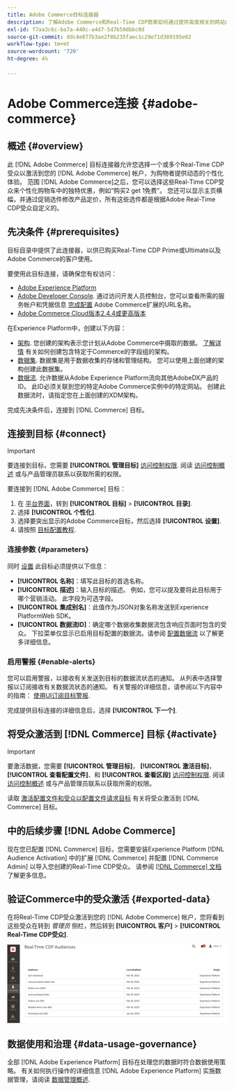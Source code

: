 ```yaml
---
title: Adobe Commerce目标连接器
description: 了解Adobe Commerce和Real-Time CDP商家如何通过提供高度相关的网站内容和促销活动，针对Real-Time CDP中构建和管理的客户受众进行自定义，从而个性化购物体验。
exl-id: f7aa3c6c-ba7a-440c-a4d7-5d7b50dbbc0d
source-git-commit: ddc4e877b3ae2f8b235faec1c29e71d389195e02
workflow-type: tm+mt
source-wordcount: '720'
ht-degree: 4%

---
```


# Adobe Commerce连接 {#adobe-commerce}

## 概述 {#overview}

此 [!DNL Adobe Commerce] 目标连接器允许您选择一个或多个Real-Time CDP受众以激活到您的 [!DNL Adobe Commerce] 帐户，为购物者提供动态的个性化体验。 范围 [!DNL Adobe Commerce]之后，您可以选择这些Real-Time CDP受众来个性化购物车中的独特优惠，例如“购买2 get 1免费”。 您还可以显示主页横幅，并通过促销选件修改产品定价，所有这些选件都是根据Adobe Real-Time CDP受众自定义的。

## 先决条件 {#prerequisites}

目标目录中提供了此连接器，以供已购买Real-Time CDP Prime或Ultimate以及Adobe Commerce的客户使用。

要使用此目标连接，请确保您有权访问：

- [Adobe Experience Platform](https://experience.adobe.com/)
- [Adobe Developer Console](https://developer.adobe.com/developer-console/docs/guides/getting-started/). 通过访问开发人员控制台，您可以查看所需的服务帐户和凭据信息 [完成配置](https://experienceleague.adobe.com/docs/commerce-admin/customers/customers-menu/audience-activation.html#configure-the-extension) Adobe Commerce扩展的URL名称。
- [Adobe Commerce Cloud版本2.4.4或更高版本](https://business.adobe.com/products/magento/magento-commerce.html)

在Experience Platform中，创建以下内容：

- [架构](../../../xdm/schema/composition.md). 您创建的架构表示您计划从Adobe Commerce中摄取的数据。 [了解详情](https://experienceleague.adobe.com/docs/commerce-merchant-services/data-connection/fundamentals/update-xdm.html) 有关如何创建包含特定于Commerce的字段组的架构。
- [数据集](../../../catalog/datasets/user-guide.md#create). 数据集是用于数据收集的存储和管理结构。 您可以使用上面创建的架构创建此数据集。
- [数据流](../../../datastreams/overview.md#create). 允许数据从Adobe Experience Platform流向其他AdobeDX产品的ID。 此ID必须关联到您的特定Adobe Commerce实例中的特定网站。 创建此数据流时，请指定您在上面创建的XDM架构。

完成先决条件后，连接到 [!DNL Commerce] 目标。

## 连接到目标 {#connect}

>[!IMPORTANT]
> 
>要连接到目标，您需要 **[!UICONTROL 管理目标]** [访问控制权限](/help/access-control/home.md#permissions). 阅读 [访问控制概述](/help/access-control/ui/overview.md) 或与产品管理员联系以获取所需的权限。

要连接到 [!DNL Adobe Commerce] 目标：

1. 在 [平台界面](https://experience.adobe.com/platform/)，转到 **[!UICONTROL 目标]** > **[!UICONTROL 目录]**.
1. 选择 **[!UICONTROL 个性化]**.
1. 选择要突出显示的Adobe Commerce目标，然后选择 **[!UICONTROL 设置]**.
1. 请按照 [目标配置教程](../../ui/connect-destination.md).

### 连接参数 {#parameters}

同时 [设置](../../ui/connect-destination.md) 此目标必须提供以下信息：

- **[!UICONTROL 名称]**：填写此目标的首选名称。
- **[!UICONTROL 描述]**：输入目标的描述。 例如，您可以提及要将此目标用于哪个营销活动。 此字段为可选字段。
- **[!UICONTROL 集成别名]**：此值作为JSON对象名称发送到Experience PlatformWeb SDK。
- **[!UICONTROL 数据流ID]**：确定哪个数据收集数据流包含响应页面时包含的受众。 下拉菜单仅显示已启用目标配置的数据流。请参阅 [配置数据流](../../../datastreams/overview.md) 以了解更多详细信息。

### 启用警报 {#enable-alerts}

您可以启用警报，以接收有关发送到目标的数据流状态的通知。 从列表中选择警报以订阅接收有关数据流状态的通知。 有关警报的详细信息，请参阅以下内容中的指南： [使用UI订阅目标警报](../../ui/alerts.md).

完成提供目标连接的详细信息后，选择 **[!UICONTROL 下一个]**.

## 将受众激活到 [!DNL Commerce] 目标 {#activate}

>[!IMPORTANT]
> 
>要激活数据，您需要 **[!UICONTROL 管理目标]**， **[!UICONTROL 激活目标]**， **[!UICONTROL 查看配置文件]**、和 **[!UICONTROL 查看区段]** [访问控制权限](/help/access-control/home.md#permissions). 阅读 [访问控制概述](/help/access-control/ui/overview.md) 或与产品管理员联系以获取所需的权限。

读取 [激活配置文件和受众以配置文件请求目标](../../ui/activate-edge-personalization-destinations.md) 有关将受众激活到 [!DNL Commerce] 目标。

## 中的后续步骤 [!DNL Adobe Commerce]

现在您已配置 [!DNL Commerce] 目标，您需要安装Experience Platform [!DNL Audience Activation] 中的扩展 [!DNL Commerce] 并配置 [!DNL Commerce Admin] 以导入您创建的Real-Time CDP受众。 请参阅 [[!DNL Commerce] 文档](https://experienceleague.adobe.com/docs/commerce-admin/customers/customers-menu/audience-activation.html) 了解更多信息。

## 验证Commerce中的受众激活 {#exported-data}

在将Real-Time CDP受众激活到您的 [!DNL Adobe Commerce] 帐户，您将看到这些受众在转到 _管理员_ 侧栏，然后转到 **[!UICONTROL 客户]** > **[!UICONTROL Real-Time CDP受众]**.

![Real-Time CDP受众功能板](../../assets/catalog/personalization/adobe-commerce/audience-library.png)

## 数据使用和治理 {#data-usage-governance}

全部 [!DNL Adobe Experience Platform] 目标在处理您的数据时符合数据使用策略。 有关如何执行操作的详细信息 [!DNL Adobe Experience Platform] 实施数据管理，请阅读 [数据管理概述](/help/data-governance/home.md).
